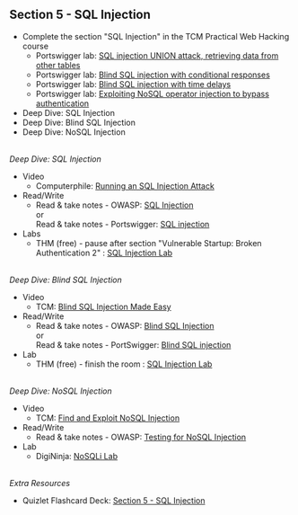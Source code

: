 ## **Section 5 - SQL Injection** <br>
- Complete the section "SQL Injection" in the TCM Practical Web Hacking course
   - Portswigger lab: <a href="https://portswigger.net/web-security/sql-injection/union-attacks/lab-retrieve-data-from-other-tables">SQL injection UNION attack, retrieving data from other tables</a>
   - Portswigger lab: <a href="https://portswigger.net/web-security/sql-injection/blind/lab-conditional-responses">Blind SQL injection with conditional responses</a>
   - Portswigger lab: <a href="https://portswigger.net/web-security/sql-injection/blind/lab-time-delays">Blind SQL injection with time delays</a>
   - Portswigger lab: <a href="https://portswigger.net/web-security/nosql-injection/lab-nosql-injection-bypass-authentication">Exploiting NoSQL operator injection to bypass authentication</a>
- Deep Dive: SQL Injection
- Deep Dive: Blind SQL Injection
- Deep Dive: NoSQL Injection
<br><br>

*Deep Dive: SQL Injection*
- Video
   - Computerphile: <a href="https://www.youtube.com/watch?v=ciNHn38EyRc&t=1s">Running an SQL Injection Attack</a>
- Read/Write
   - Read & take notes - OWASP: <a href="https://owasp.org/www-community/attacks/SQL_Injection">SQL Injection</a> <br> or <br> Read & take notes - Portswigger: <a href="https://portswigger.net/web-security/sql-injection#what-is-sql-injection-sqli">SQL injection</a>
- Labs
   - THM (free) - pause after section "Vulnerable Startup: Broken Authentication 2" : <a href="https://tryhackme.com/r/room/sqlilab">SQL Injection Lab</a>
<br><br>

*Deep Dive: Blind SQL Injection*
- Video
   - TCM: <a href="https://www.youtube.com/watch?v=j-fLh_WNg7k">Blind SQL Injection Made Easy</a>
- Read/Write
   - Read & take notes - OWASP: <a href="https://owasp.org/www-community/attacks/Blind_SQL_Injection">Blind SQL Injection</a> <br> or <br> Read & take notes - PortSwigger: <a href="https://portswigger.net/web-security/sql-injection/blind">Blind SQL injection</a>
- Lab
   - THM (free) - finish the room : <a href="https://tryhackme.com/r/room/sqlilab">SQL Injection Lab</a>
<br><br>

*Deep Dive: NoSQL Injection*
- Video
   - TCM: <a href="https://www.youtube.com/watch?v=zHxgZJCy9fA">Find and Exploit NoSQL Injection</a>
- Read/Write
   - Read & take notes - OWASP: <a href="https://owasp.org/www-project-web-security-testing-guide/latest/4-Web_Application_Security_Testing/07-Input_Validation_Testing/05.6-Testing_for_NoSQL_Injection">Testing for NoSQL Injection</a>
- Lab
  - DigiNinja: <a href="https://digi.ninja/projects/nosqli_lab.php">NoSQLi Lab</a>
<br><br>

*Extra Resources* <br>
- Quizlet Flashcard Deck: <a href="https://quizlet.com/999596112/section-5-sql-injection-flash-cards/">Section 5 - SQL Injection</a>

